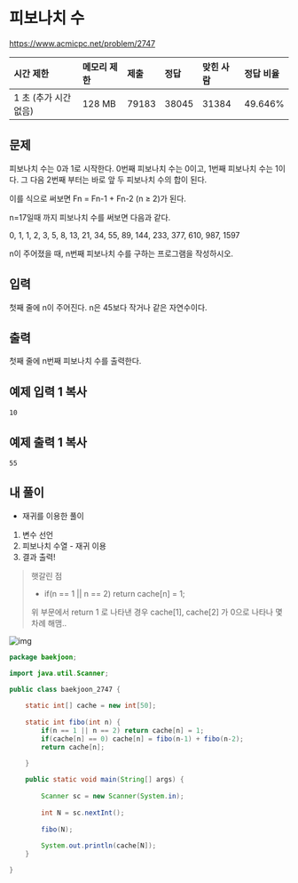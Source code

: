 # 피보나치 수 

https://www.acmicpc.net/problem/2747 

| 시간 제한             | 메모리 제한 | 제출  | 정답  | 맞힌 사람 | 정답 비율 |
| :-------------------- | :---------- | :---- | :---- | :-------- | :-------- |
| 1 초 (추가 시간 없음) | 128 MB      | 79183 | 38045 | 31384     | 49.646%   |

## 문제

피보나치 수는 0과 1로 시작한다. 0번째 피보나치 수는 0이고, 1번째 피보나치 수는 1이다. 그 다음 2번째 부터는 바로 앞 두 피보나치 수의 합이 된다.

이를 식으로 써보면 Fn = Fn-1 + Fn-2 (n ≥ 2)가 된다.

n=17일때 까지 피보나치 수를 써보면 다음과 같다.

0, 1, 1, 2, 3, 5, 8, 13, 21, 34, 55, 89, 144, 233, 377, 610, 987, 1597

n이 주어졌을 때, n번째 피보나치 수를 구하는 프로그램을 작성하시오.

## 입력

첫째 줄에 n이 주어진다. n은 45보다 작거나 같은 자연수이다.

## 출력

첫째 줄에 n번째 피보나치 수를 출력한다.

## 예제 입력 1 복사

```
10
```

## 예제 출력 1 복사

```
55
```



## 내 풀이

* 재귀를 이용한 풀이

1. 변수 선언
2. 피보나치 수열 - 재귀 이용
3. 결과 출력!

> 햇갈린 점
>
> * if(n == 1 || n == 2) return cache[n] = 1; 
>
> 위 부문에서 return 1 로 나타낸 경우 cache[1], cache[2] 가 0으로 나타나 몇차례 해맴..

![img](https://postfiles.pstatic.net/MjAyNDA5MDlfMTEg/MDAxNzI1ODkzNzEzMjg5.1wUgRPK1UYx4SoKQDIDNi_IIs1E8UyqZGQGyLUgBNs0g.en5FxczJGVtL5p2I79t9Y1yxe-edmRZwOvnJbEmbPXQg.PNG/image.png?type=w773)

```java
package baekjoon;

import java.util.Scanner;

public class baekjoon_2747 {
	
	static int[] cache = new int[50];
	
	static int fibo(int n) {
		if(n == 1 || n == 2) return cache[n] = 1;
		if(cache[n] == 0) cache[n] = fibo(n-1) + fibo(n-2);
		return cache[n];
		
	}

	public static void main(String[] args) {
		
		Scanner sc = new Scanner(System.in);
		
		int N = sc.nextInt();
		
		fibo(N);
		
		System.out.println(cache[N]);
	}

}
```

